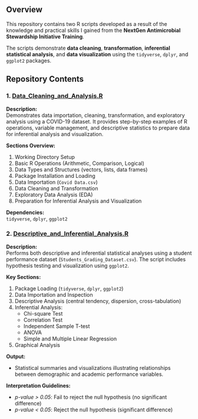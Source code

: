 
## Overview  
This repository contains two R scripts developed as a result of the knowledge and practical skills I gained from the **NextGen Antimicrobial Stewardship Initiative Training**.  

The scripts demonstrate **data cleaning**, **transformation**, **inferential statistical analysis**, and **data visualization** using the `tidyverse`, `dplyr`, and `ggplot2` packages. 


## Repository Contents  

### 1. [Data_Cleaning_and_Analysis.R](https://github.com/aymunir1/NASI_R_TRAINING/blob/main/Data_Cleaning_and_Analysis.R)  
**Description:**  
Demonstrates data importation, cleaning, transformation, and exploratory analysis using a COVID-19 dataset. It provides step-by-step examples of R operations, variable management, and descriptive statistics to prepare data for inferential analysis and visualization.  

**Sections Overview:**  
1. Working Directory Setup  
2. Basic R Operations (Arithmetic, Comparison, Logical)  
3. Data Types and Structures (vectors, lists, data frames)  
4. Package Installation and Loading  
5. Data Importation (`Covid Data.csv`)  
6. Data Cleaning and Transformation  
7. Exploratory Data Analysis (EDA)  
8. Preparation for Inferential Analysis and Visualization  

**Dependencies:**  
`tidyverse`, `dplyr`, `ggplot2`  

### 2. [Descriptive_and_Inferential_Analysis.R](https://github.com/aymunir1/NASI_R_TRAINING/blob/main/Descriptive_and_Inferential_Analysis.R)  
**Description:**  
Performs both descriptive and inferential statistical analyses using a student performance dataset (`Students_Grading_Dataset.csv`). The script includes hypothesis testing and visualization using `ggplot2`.  

**Key Sections:**  
1. Package Loading (`tidyverse`, `dplyr`, `ggplot2`)  
2. Data Importation and Inspection  
3. Descriptive Analysis (central tendency, dispersion, cross-tabulation)  
4. Inferential Analysis:  
   - Chi-square Test  
   - Correlation Test  
   - Independent Sample T-test  
   - ANOVA  
   - Simple and Multiple Linear Regression  
5. Graphical Analysis  

**Output:**  
- Statistical summaries and visualizations illustrating relationships between demographic and academic performance variables.  

**Interpretation Guidelines:**  
- *p-value > 0.05*: Fail to reject the null hypothesis (no significant difference)  
- *p-value < 0.05*: Reject the null hypothesis (significant difference)  
